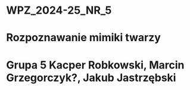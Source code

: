 # WPZ_2024-25_NR_5
# Rozpoznawanie mimiki twarzy
# Grupa 5 Kacper Robkowski, Marcin Grzegorczyk?, Jakub Jastrzębski
